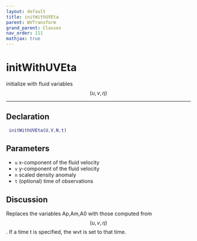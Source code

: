 ```yaml
---
layout: default
title: initWithUVEta
parent: WVTransform
grand_parent: Classes
nav_order: 111
mathjax: true
---
```


#  initWithUVEta

initialize with fluid variables $$(u,v,\eta)$$


---

## Declaration
```matlab
 initWithUVEta(U,V,N,t)
```
## Parameters
+ `u`  x-component of the fluid velocity
+ `v`  y-component of the fluid velocity
+ `n`  scaled density anomaly
+ `t`  (optional) time of observations

## Discussion

  Replaces the variables Ap,Am,A0 with those computed from $$(u,v,\eta)$$.
  If a time t is specified, the wvt is set to that time.
            
